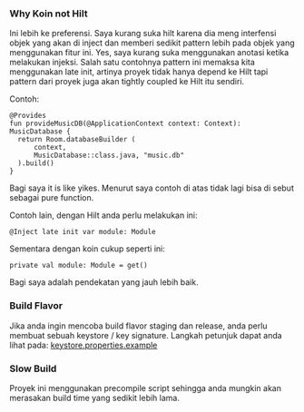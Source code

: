 ### Why Koin not Hilt
Ini lebih ke preferensi. Saya kurang suka hilt karena dia meng interfensi objek yang akan di inject dan memberi sedikit pattern lebih pada objek yang menggunakan fitur ini. Yes, saya kurang suka menggunakan anotasi ketika melakukan injeksi. Salah satu contohnya pattern ini memaksa kita menggunakan late init, artinya proyek tidak hanya depend ke Hilt tapi pattern dari proyek juga akan tightly coupled ke Hilt itu sendiri.

Contoh:
```
@Provides
fun provideMusicDB(@ApplicationContext context: Context): MusicDatabase {
  return Room.databaseBuilder (
      context, 
      MusicDatabase::class.java, "music.db" 
  ).build()
}
```

Bagi saya it is like yikes. Menurut saya contoh di atas tidak lagi bisa di sebut sebagai pure function.

Contoh lain, dengan Hilt anda perlu melakukan ini:
```
@Inject late init var module: Module
```

Sementara dengan koin cukup seperti ini:
```
private val module: Module = get()
```
Bagi saya adalah pendekatan yang jauh lebih baik.

### Build Flavor
Jika anda ingin mencoba build flavor staging dan release, anda perlu membuat sebuah keystore / key signature.
Langkah petunjuk dapat anda lihat pada: [keystore.properties.example](keystore.properties.example)

### Slow Build
Proyek ini menggunakan precompile script sehingga anda mungkin akan merasakan build time yang sedikit lebih lama.
